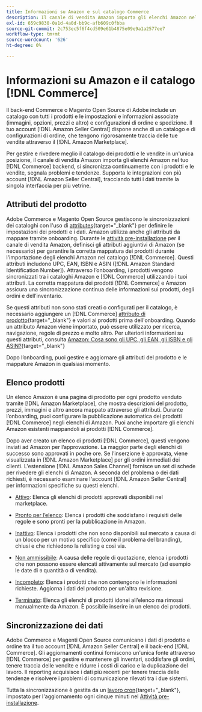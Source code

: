 ```yaml
---
title: Informazioni su Amazon e sul catalogo Commerce
description: Il canale di vendita Amazon importa gli elenchi Amazon nel backend Commerce e sincronizza continuamente con i prodotti e le vendite.
exl-id: 659c9830-0a1d-4a0d-bb9c-afb609c0fbba
source-git-commit: 2c753ec5f6f4cd509e61b4875e09e9a1a2577ee7
workflow-type: tm+mt
source-wordcount: '626'
ht-degree: 0%

---
```


# Informazioni su Amazon e il catalogo [!DNL Commerce]

Il back-end Commerce o Magento Open Source di Adobe include un catalogo con tutti i prodotti e le impostazioni e informazioni associate (immagini, opzioni, prezzi e altro) e configurazioni di ordine e spedizione. Il tuo account [!DNL Amazon Seller Central] dispone anche di un catalogo e di configurazioni di ordine, che tengono rigorosamente traccia delle tue vendite attraverso il [!DNL Amazon Marketplace].

Per gestire e rivedere meglio il catalogo dei prodotti e le vendite in un&#39;unica posizione, il canale di vendita Amazon importa gli elenchi Amazon nel tuo [!DNL Commerce] backend, si sincronizza continuamente con i prodotti e le vendite, segnala problemi e tendenze. Supporta le integrazioni con più account [!DNL Amazon Seller Central], tracciando tutti i dati tramite la singola interfaccia per più vetrine.

## Attributi del prodotto

Adobe Commerce e Magento Open Source gestiscono le sincronizzazioni dei cataloghi con l&#39;uso di [attributes](https://docs.magento.com/user-guide/catalog/product-attributes.html){target=&quot;_blank&quot;} per definire le impostazioni dei prodotti e i dati. Amazon utilizza anche gli attributi da mappare tramite onboarding. Durante le [attività pre-installazione](./amazon-pre-setup-tasks.md) per il canale di vendita Amazon, definisci gli attributi aggiuntivi di Amazon (se necessario) per garantire la corretta mappatura dei prodotti durante l&#39;importazione degli elenchi Amazon nel catalogo [!DNL Commerce]. Questi attributi includono UPC, EAN, ISBN e ASIN ([!DNL Amazon Standard Identification Number]). Attraverso l’onboarding, i prodotti vengono sincronizzati tra i cataloghi Amazon e [!DNL Commerce] utilizzando i tuoi attributi. La corretta mappatura dei prodotti [!DNL Commerce] e Amazon assicura una sincronizzazione continua delle informazioni sui prodotti, degli ordini e dell’inventario.

Se questi attributi non sono stati creati o configurati per il catalogo, è necessario aggiungere un [!DNL Commerce] [attributo di prodotto](https://docs.magento.com/user-guide/catalog/product-attributes.html){target=&quot;_blank&quot;} e valori ai prodotti prima dell&#39;onboarding. Quando un attributo Amazon viene importato, può essere utilizzato per ricerca, navigazione, regole di prezzo e molto altro. Per ulteriori informazioni su questi attributi, consulta [Amazon: Cosa sono gli UPC, gli EAN, gli ISBN e gli ASIN?](https://www.amazon.com/gp/seller/asin-upc-isbn-info.html){target=&quot;_blank&quot;}

Dopo l’onboarding, puoi gestire e aggiornare gli attributi del prodotto e le mappature Amazon in qualsiasi momento.

## Elenco prodotti

Un elenco Amazon è una pagina di prodotto per ogni prodotto venduto tramite [!DNL Amazon Marketplace], che mostra descrizioni del prodotto, prezzi, immagini e altro ancora mappato attraverso gli attributi. Durante l’onboarding, puoi configurare la pubblicazione automatica dei prodotti [!DNL Commerce] negli elenchi di Amazon. Puoi anche importare gli elenchi Amazon esistenti mappandoli ai prodotti [!DNL Commerce].

Dopo aver creato un elenco di prodotti [!DNL Commerce], questi vengono inviati ad Amazon per l’approvazione. La maggior parte degli elenchi di successo sono approvati in poche ore. Se l’inserzione è approvata, viene visualizzata in [!DNL Amazon Marketplace] per gli ordini immediati dei clienti. L&#39;estensione [!DNL Amazon Sales Channel] fornisce un set di schede per rivedere gli elenchi di Amazon. A seconda del problema o dei dati richiesti, è necessario esaminare l&#39;account [!DNL Amazon Seller Central] per informazioni specifiche su questi elenchi.

- [Attivo](./active-listings.md): Elenca gli elenchi di prodotti approvati disponibili nel marketplace.

- [Pronto per l’elenco](./ready-to-list.md): Elenca i prodotti che soddisfano i requisiti delle regole e sono pronti per la pubblicazione in Amazon.

- [Inattivo](./inactive-listings.md): Elenca i prodotti che non sono disponibili sul mercato a causa di un blocco per un motivo specifico (come il problema del branding), chiusi e che richiedono la relisting e così via.

- [Non ammissibile](./ineligible-listings.md): A causa delle regole di quotazione, elenca i prodotti che non possono essere elencati attivamente sul mercato (ad esempio le date di  `0` quantità o di vendita).

- [Incompleto](./incomplete-listings.md): Elenca i prodotti che non contengono le informazioni richieste. Aggiorna i dati del prodotto per un&#39;altra revisione.

- [Terminato](./ended-listings.md): Elenca gli elenchi di prodotti idonei all’elenco ma rimossi manualmente da Amazon. È possibile inserire in un elenco dei prodotti.

## Sincronizzazione dei dati

Adobe Commerce e Magenti Open Source comunicano i dati di prodotto e ordine tra il tuo account [!DNL Amazon Seller Central] e il back-end [!DNL Commerce]. Gli aggiornamenti continui forniscono un&#39;unica fonte attraverso [!DNL Commerce] per gestire e mantenere gli inventari, soddisfare gli ordini, tenere traccia delle vendite e ridurre i costi di carico e la duplicazione del lavoro. Il reporting acquisisce i dati più recenti per tenere traccia delle tendenze e risolvere i problemi di comunicazione rilevati tra i due sistemi.

Tutta la sincronizzazione è gestita da un [lavoro cron](https://docs.magento.com/user-guide/system/cron.html){target=&quot;_blank&quot;}, impostato per l&#39;aggiornamento ogni cinque minuti nel [Attività pre-installazione](./amazon-pre-setup-tasks.md).
